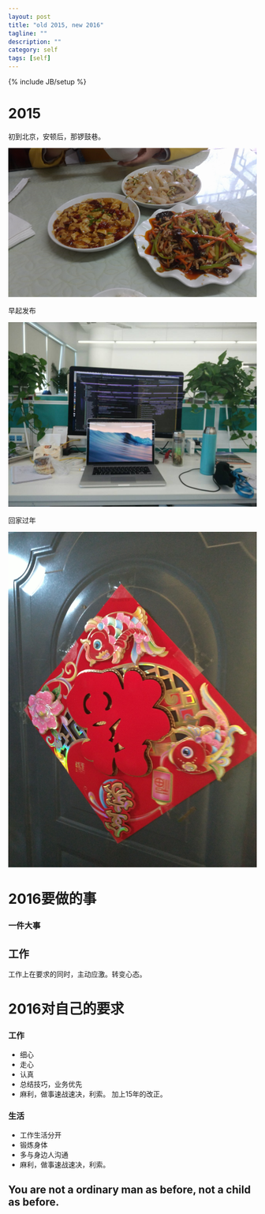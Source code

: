 ```yaml
--- 
layout: post 
title: "old 2015, new 2016" 
tagline: "" 
description: "" 
category: self 
tags: [self] 
--- 
```

{% include JB/setup %}

# 2015

初到北京，安顿后，那锣鼓巷。

![2015_start](/resource/2016-new/start_2015.jpg)

早起发布

![2015_mid](/resource/2016-new/mid_2015.jpg)

回家过年

![2015_end](/resource/2016-new/endn_2015.jpg)

# 2016要做的事

### 一件大事


## 工作
工作上在要求的同时，主动应激。转变心态。

# 2016对自己的要求

### 工作
* 细心
* 走心
* 认真
* 总结技巧，业务优先
* 麻利，做事速战速决，利索。
加上15年的改正。

### 生活
* 工作生活分开
* 锻炼身体
* 多与身边人沟通
* 麻利，做事速战速决，利索。


## You are not a ordinary man as before, not a child as before. ##

